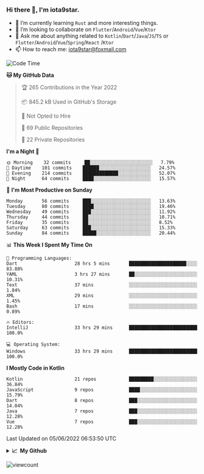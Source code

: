 ### Hi there 👋, I'm iota9star.

- 🌱 I’m currently learning `Rust` and more interesting things.
- 👯 I’m looking to collaborate on `Flutter`/`Android`/`Vue`/`Ktor`
- 💬 Ask me about anything related to `Kotlin`/`Dart`/`Java`/`JS`/`TS` or `Flutter`/`Android`/`Vue`/`Spring`/`React`
  /`Ktor`
- 📫 How to reach me: [iota9star@foxmail.com](iota9star@foxmail.com)



<!--START_SECTION:waka-->
![Code Time](http://img.shields.io/badge/Code%20Time-3%2C088%20hrs%2012%20mins-blue)

**🐱 My GitHub Data** 

> 🏆 265 Contributions in the Year 2022
 > 
> 📦 845.2 kB Used in GitHub's Storage 
 > 
> 🚫 Not Opted to Hire
 > 
> 📜 69 Public Repositories 
 > 
> 🔑 22 Private Repositories  
 > 
**I'm a Night 🦉** 

```text
🌞 Morning    32 commits     ██░░░░░░░░░░░░░░░░░░░░░░░   7.79% 
🌆 Daytime    101 commits    ██████░░░░░░░░░░░░░░░░░░░   24.57% 
🌃 Evening    214 commits    █████████████░░░░░░░░░░░░   52.07% 
🌙 Night      64 commits     ████░░░░░░░░░░░░░░░░░░░░░   15.57%

```
📅 **I'm Most Productive on Sunday** 

```text
Monday       56 commits     ███░░░░░░░░░░░░░░░░░░░░░░   13.63% 
Tuesday      80 commits     ████░░░░░░░░░░░░░░░░░░░░░   19.46% 
Wednesday    49 commits     ███░░░░░░░░░░░░░░░░░░░░░░   11.92% 
Thursday     44 commits     ██░░░░░░░░░░░░░░░░░░░░░░░   10.71% 
Friday       35 commits     ██░░░░░░░░░░░░░░░░░░░░░░░   8.52% 
Saturday     63 commits     ███░░░░░░░░░░░░░░░░░░░░░░   15.33% 
Sunday       84 commits     █████░░░░░░░░░░░░░░░░░░░░   20.44%

```


📊 **This Week I Spent My Time On** 

```text
💬 Programming Languages: 
Dart                     28 hrs 5 mins       █████████████████████░░░░   83.88% 
YAML                     3 hrs 27 mins       ██░░░░░░░░░░░░░░░░░░░░░░░   10.31% 
Text                     37 mins             ░░░░░░░░░░░░░░░░░░░░░░░░░   1.84% 
XML                      29 mins             ░░░░░░░░░░░░░░░░░░░░░░░░░   1.45% 
Bash                     17 mins             ░░░░░░░░░░░░░░░░░░░░░░░░░   0.89%

🔥 Editors: 
IntelliJ                 33 hrs 29 mins      █████████████████████████   100.0%

💻 Operating System: 
Windows                  33 hrs 29 mins      █████████████████████████   100.0%

```

**I Mostly Code in Kotlin** 

```text
Kotlin                   21 repos            █████████░░░░░░░░░░░░░░░░   36.84% 
JavaScript               9 repos             ████░░░░░░░░░░░░░░░░░░░░░   15.79% 
Dart                     8 repos             ███░░░░░░░░░░░░░░░░░░░░░░   14.04% 
Java                     7 repos             ███░░░░░░░░░░░░░░░░░░░░░░   12.28% 
Vue                      7 repos             ███░░░░░░░░░░░░░░░░░░░░░░   12.28%

```



 Last Updated on 05/06/2022 06:53:50 UTC
<!--END_SECTION:waka-->

<details>
  <summary><b>📈&nbsp;&nbsp;My Github</b></summary>
  <br>
  <img src='https://github-profile-trophy.vercel.app/?username=iota9star'>
  <img src='https://bad-apple-github-readme.vercel.app/api?show_bg=1&username=iota9star&hide_title=true'>
  <img src='http://cr-skills-chart-widget.azurewebsites.net/api/api?username=iota9star'>
</details>


![viewcount](https://count.getloli.com/get/@iota9star?theme=rule34)
